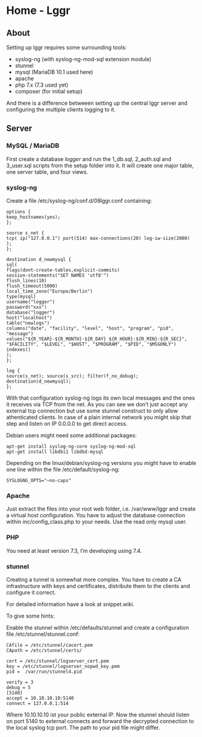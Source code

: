 # Home - Lggr

## About

Setting up lggr requires some surrounding tools:

* syslog-ng (with syslog-ng-mod-sql extension module)
* stunnel
* mysql (MariaDB 10.1 used here)
* apache
* php 7.x (7.3 used yet)
* composer (for initial setup)

And there is a difference betweeen setting up the central lggr server and configuring the multiple clients logging to it.

## Server

### MySQL / MariaDB

First create a database *logger* and run the 1\_db.sql, 2\_auth.sql and 3\_user.sql scripts from the setup folder into it.
It will create one major table, one server table, and four views.

### syslog-ng

Create a file /etc/syslog-ng/conf.d/08lggr.conf containing:

    options {
    keep_hostnames(yes);
    };
    
    source s_net {
    tcp( ip("127.0.0.1") port(514) max-connections(20) log-iw-size(2000) );
    };
    
    destination d_newmysql {
    sql(
    flags(dont-create-tables,explicit-commits)
    session-statements("SET NAMES 'utf8'")
    flush_lines(10)
    flush_timeout(5000)
    local_time_zone("Europe/Berlin")
    type(mysql)
    username("logger")
    password("xxx")
    database("logger")
    host("localhost")
    table("newlogs")
    columns("date", "facility", "level", "host", "program", "pid", "message")
    values("${R_YEAR}-${R_MONTH}-${R_DAY} ${R_HOUR}:${R_MIN}:${R_SEC}", "$FACILITY", "$LEVEL", "$HOST", "$PROGRAM", "$PID", "$MSGONLY")
    indexes()
    );
    };
    
    log {
    source(s_net); source(s_src); filter(f_no_debug); destination(d_newmysql);
    };

With that configuration syslog-ng logs its own local messages and the ones it receives via TCP from the net.
As you can see we don’t just accept any external tcp connection but use some stunnel construct to only allow athenticated clients.
In case of a plain internal network you might skip that step and listen on IP 0.0.0.0 to get direct access.

Debian users might need some additional packages:

    apt-get install syslog-ng-core syslog-ng-mod-sql
    apt-get install libdbi1 libdbd-mysql

Depending on the linux/debian/syslog-ng versions you might have to enable one line within the file /etc/default/syslog-ng:

    SYSLOGNG_OPTS="–no-caps"

### Apache

Just extract the files into your root web folder, i.e. /var/www/lggr and create a virtual host configuration.
You have to adjust the database connection within inc/config_class.php to your needs. Use the read only mysql user.

### PHP

You need at least version 7.3, I’m developing using 7.4.

### stunnel

Creating a tunnel is somewhat more complex.
You have to create a CA infrastructure with keys and certificates, distribute them to the clients and configure it correct.

For detailed information have a look at snippet.wiki.

To give some hints:

Enable the stunnel within /etc/defaults/stunnel and create a configuration file /etc/stunnel/stunnel.conf:

    CAfile = /etc/stunnel/cacert.pem
    CApath = /etc/stunnel/certs/
    
    cert = /etc/stunnel/logserver_cert.pem
    key = /etc/stunnel/logserver_nopwd_key.pem
    pid =  /var/run/stunnel4.pid
    
    verify = 3
    debug = 5
    [5140]
    accept = 10.10.10.10:5140
    connect = 127.0.0.1:514

Where 10.10.10.10 ist your public external IP.
Now the stunnel should listen on port 5140 to external connects and forward the decrypted connection to the local syslog tcp port.
The path to your pid file might differ.
